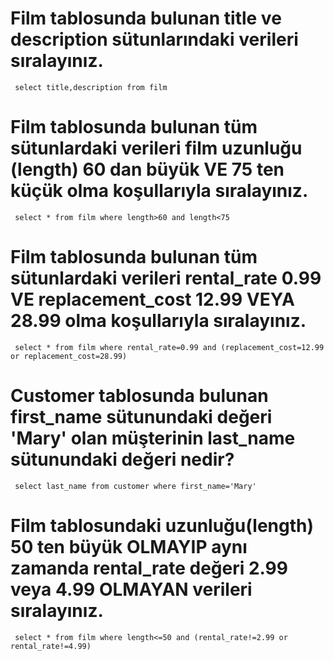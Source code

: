 
# Film tablosunda bulunan title ve description sütunlarındaki verileri sıralayınız.
     select title,description from film

# Film tablosunda bulunan tüm sütunlardaki verileri film uzunluğu (length) 60 dan büyük VE 75 ten küçük olma koşullarıyla sıralayınız.
     select * from film where length>60 and length<75

# Film tablosunda bulunan tüm sütunlardaki verileri rental_rate 0.99 VE replacement_cost 12.99 VEYA 28.99 olma koşullarıyla sıralayınız.
     select * from film where rental_rate=0.99 and (replacement_cost=12.99 or replacement_cost=28.99)

# Customer tablosunda bulunan first_name sütunundaki değeri 'Mary' olan müşterinin last_name sütunundaki değeri nedir?
     select last_name from customer where first_name='Mary'

# Film tablosundaki uzunluğu(length) 50 ten büyük OLMAYIP aynı zamanda rental_rate değeri 2.99 veya 4.99 OLMAYAN verileri sıralayınız.
     select * from film where length<=50 and (rental_rate!=2.99 or rental_rate!=4.99)